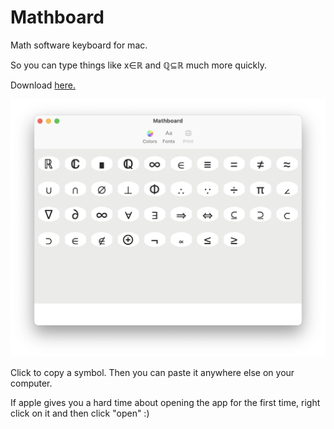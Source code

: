 # Mathboard
Math software keyboard for mac.

So you can type things like x∈ℝ and ℚ⊆ℝ much more quickly.

Download [here.](https://github.com/rosedalerk/Mathboard/releases)


![Mathboard Pre-alpha](https://github.com/rosedalerk/Mathboard/blob/main/Mathboard%20Pre-alpha.png)

Click to copy a symbol. Then you can paste it anywhere else on your computer.

If apple gives you a hard time about opening the app for the first time, right click on it and then click "open" :)
